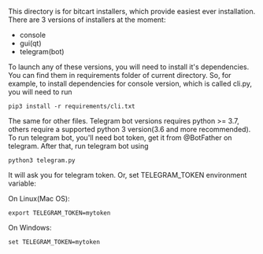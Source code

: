 This directory is for bitcart installers, which provide easiest ever installation.
There are 3 versions of installers at the moment:
- console
- gui(qt)
- telegram(bot)

To launch any of these versions, you will need to install it's dependencies.
You can find them in requirements folder of current directory.
So, for example, to install dependencies for console version, which is called
cli.py, you will need to run

    pip3 install -r requirements/cli.txt
  
The same for other files.
Telegram bot versions requires python >= 3.7, others require a supported python 3 version(3.6 and more recommended).
To run telegram bot, you'll need bot token, get it from @BotFather on telegram.
After that, run telegram bot using

    python3 telegram.py
  
It will ask you for telegram token.
Or, set TELEGRAM_TOKEN environment variable:

On Linux(Mac OS):

    export TELEGRAM_TOKEN=mytoken
  
On Windows:

    set TELEGRAM_TOKEN=mytoken
    
